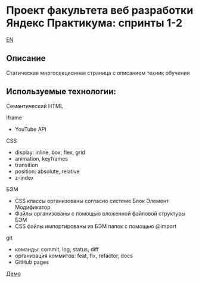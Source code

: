# Проект факультета веб разработки Яндекс Практикума: спринты 1-2
[EN](./README.md)

## Описание

Статическая многосекционная страница с описанием техник обучения

## Используемые технологии:

Семантический HTML

iframe
- YouTube API

CSS
- display: inline, box, flex, grid
- animation, keyframes
- transition
- position: absolute, relative
- z-index

БЭМ
- CSS классы организованы согласно системе Блок Элемент Модификатор
- Файлы организованы с помощью вложенной файловой структуры БЭМ
- CSS файлы импортированы из БЭМ папок с помощью @import

git
- команды: commit, log, status, diff
- организация коммитов: feat, fix, refactor, docs
- GitHub pages

[Демо](https://bliss-code.github.io/how-to-learn/)
